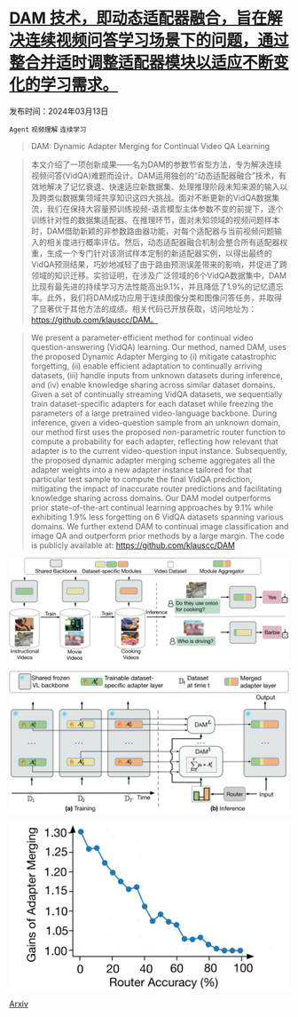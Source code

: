 # [DAM 技术，即动态适配器融合，旨在解决连续视频问答学习场景下的问题，通过整合并适时调整适配器模块以适应不断变化的学习需求。](https://arxiv.org/abs/2403.08755)

发布时间：2024年03月13日

`Agent` `视频理解` `连续学习`

> DAM: Dynamic Adapter Merging for Continual Video QA Learning

> 本文介绍了一项创新成果——名为DAM的参数节省型方法，专为解决连续视频问答(VidQA)难题而设计。DAM运用独创的“动态适配器融合”技术，有效地解决了记忆衰退、快速适应新数据集、处理推理阶段未知来源的输入以及跨类似数据集领域共享知识这四大挑战。面对不断更新的VidQA数据集流，我们在保持大容量预训练视频-语言模型主体参数不变的前提下，逐个训练针对性的数据集适配器。在推理环节，面对未知领域的视频问题样本时，DAM借助新颖的非参数路由器功能，对每个适配器与当前视频问题输入的相关度进行概率评估。然后，动态适配器融合机制会整合所有适配器权重，生成一个专门针对该测试样本定制的新适配器实例，以得出最终的VidQA预测结果，巧妙地减轻了由于路由预测误差带来的影响，并促进了跨领域的知识迁移。实验证明，在涉及广泛领域的6个VidQA数据集中，DAM比现有最先进的持续学习方法性能高出9.1%，并且降低了1.9%的记忆遗忘率。此外，我们将DAM成功应用于连续图像分类和图像问答任务，并取得了显著优于其他方法的成绩。相关代码已开放获取，访问地址为：https://github.com/klauscc/DAM。

> We present a parameter-efficient method for continual video question-answering (VidQA) learning. Our method, named DAM, uses the proposed Dynamic Adapter Merging to (i) mitigate catastrophic forgetting, (ii) enable efficient adaptation to continually arriving datasets, (iii) handle inputs from unknown datasets during inference, and (iv) enable knowledge sharing across similar dataset domains. Given a set of continually streaming VidQA datasets, we sequentially train dataset-specific adapters for each dataset while freezing the parameters of a large pretrained video-language backbone. During inference, given a video-question sample from an unknown domain, our method first uses the proposed non-parametric router function to compute a probability for each adapter, reflecting how relevant that adapter is to the current video-question input instance. Subsequently, the proposed dynamic adapter merging scheme aggregates all the adapter weights into a new adapter instance tailored for that particular test sample to compute the final VidQA prediction, mitigating the impact of inaccurate router predictions and facilitating knowledge sharing across domains. Our DAM model outperforms prior state-of-the-art continual learning approaches by 9.1% while exhibiting 1.9% less forgetting on 6 VidQA datasets spanning various domains. We further extend DAM to continual image classification and image QA and outperform prior methods by a large margin. The code is publicly available at: https://github.com/klauscc/DAM

![DAM 技术，即动态适配器融合，旨在解决连续视频问答学习场景下的问题，通过整合并适时调整适配器模块以适应不断变化的学习需求。](../../../paper_images/2403.08755/x1.png)

![DAM 技术，即动态适配器融合，旨在解决连续视频问答学习场景下的问题，通过整合并适时调整适配器模块以适应不断变化的学习需求。](../../../paper_images/2403.08755/x2.png)

![DAM 技术，即动态适配器融合，旨在解决连续视频问答学习场景下的问题，通过整合并适时调整适配器模块以适应不断变化的学习需求。](../../../paper_images/2403.08755/x3.png)

[Arxiv](https://arxiv.org/abs/2403.08755)